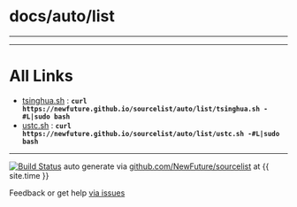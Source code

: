 
# docs/auto/list
---



---

# All Links

* [tsinghua.sh](tsinghua.sh) : **`curl https://newfuture.github.io/sourcelist/auto/list/tsinghua.sh -#L|sudo bash`** 
* [ustc.sh](ustc.sh) : **`curl https://newfuture.github.io/sourcelist/auto/list/ustc.sh -#L|sudo bash`** 

---

[![Build Status](https://travis-ci.org/NewFuture/sourcelist.svg?branch=master)](https://travis-ci.org/NewFuture/sourcelist)
auto generate via [github.com/NewFuture/sourcelist](https://github.com/NewFuture/sourcelist) at {{ site.time }}

Feedback or get help [via issues](https://github.com/NewFuture/sourcelist/issues)

